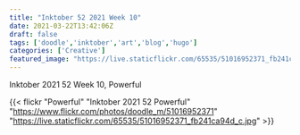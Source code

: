 ```yaml
---
title: "Inktober 52 2021 Week 10"
date: 2021-03-22T13:42:06Z
draft: false
tags: ['doodle','inktober','art','blog','hugo']
categories: ['Creative']
featured_image: "https://live.staticflickr.com/65535/51016952371_fb241ca94d_c.jpg"
---
```


Inktober 2021 52 Week 10, Powerful

{{< flickr "Powerful"
           "Inktober 2021 52 Powerful"
           "https://www.flickr.com/photos/doodle_m/51016952371"
           "https://live.staticflickr.com/65535/51016952371_fb241ca94d_c.jpg" >}}



